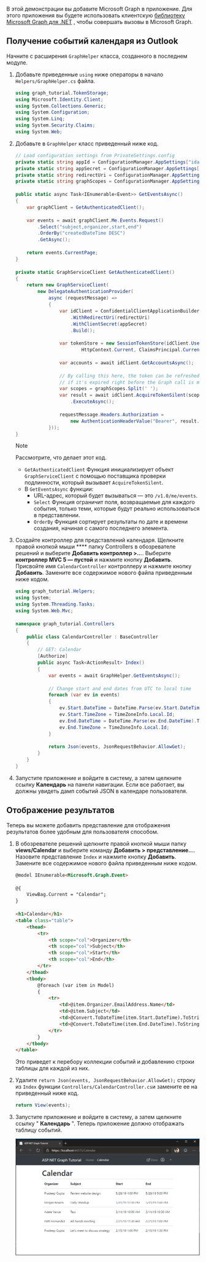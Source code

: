 <!-- markdownlint-disable MD002 MD041 -->

В этой демонстрации вы добавите Microsoft Graph в приложение. Для этого приложения вы будете использовать клиентскую [библиотеку Microsoft Graph для .NET](https://github.com/microsoftgraph/msgraph-sdk-dotnet) , чтобы совершать вызовы в Microsoft Graph.

## <a name="get-calendar-events-from-outlook"></a>Получение событий календаря из Outlook

Начните с расширения `GraphHelper` класса, созданного в последнем модуле.

1. Добавьте приведенные `using` ниже операторы в начало `Helpers/GraphHelper.cs` файла.

    ```cs
    using graph_tutorial.TokenStorage;
    using Microsoft.Identity.Client;
    using System.Collections.Generic;
    using System.Configuration;
    using System.Linq;
    using System.Security.Claims;
    using System.Web;
    ```

1. Добавьте в `GraphHelper` класс приведенный ниже код.

    ```cs
    // Load configuration settings from PrivateSettings.config
    private static string appId = ConfigurationManager.AppSettings["ida:AppId"];
    private static string appSecret = ConfigurationManager.AppSettings["ida:AppSecret"];
    private static string redirectUri = ConfigurationManager.AppSettings["ida:RedirectUri"];
    private static string graphScopes = ConfigurationManager.AppSettings["ida:AppScopes"];

    public static async Task<IEnumerable<Event>> GetEventsAsync()
    {
        var graphClient = GetAuthenticatedClient();

        var events = await graphClient.Me.Events.Request()
            .Select("subject,organizer,start,end")
            .OrderBy("createdDateTime DESC")
            .GetAsync();

        return events.CurrentPage;
    }

    private static GraphServiceClient GetAuthenticatedClient()
    {
        return new GraphServiceClient(
            new DelegateAuthenticationProvider(
                async (requestMessage) =>
                {
                    var idClient = ConfidentialClientApplicationBuilder.Create(appId)
                        .WithRedirectUri(redirectUri)
                        .WithClientSecret(appSecret)
                        .Build();

                    var tokenStore = new SessionTokenStore(idClient.UserTokenCache,
                            HttpContext.Current, ClaimsPrincipal.Current);

                    var accounts = await idClient.GetAccountsAsync();

                    // By calling this here, the token can be refreshed
                    // if it's expired right before the Graph call is made
                    var scopes = graphScopes.Split(' ');
                    var result = await idClient.AcquireTokenSilent(scopes, accounts.FirstOrDefault())
                        .ExecuteAsync();

                    requestMessage.Headers.Authorization =
                        new AuthenticationHeaderValue("Bearer", result.AccessToken);
                }));
    }
    ```

    > [!NOTE]
    > Рассмотрите, что делает этот код.
    >
    > - `GetAuthenticatedClient` Функция инициализирует объект `GraphServiceClient` с помощью поставщика проверки подлинности, который вызывает `AcquireTokenSilent`.
    > - В `GetEventsAsync` функции:
    >   - URL-адрес, который будет вызываться — это `/v1.0/me/events`.
    >   - `Select` Функция ограничит поля, возвращаемые для каждого события, только теми, которые будут реально использоваться в представлении.
    >   - `OrderBy` Функция сортирует результаты по дате и времени создания, начиная с самого последнего элемента.

1. Создайте контроллер для представлений календаря. Щелкните правой кнопкой мыши **** папку Controllers в обозревателе решений и выберите **Добавить контроллер >..**.. Выберите **контроллер MVC 5 — пустой** и нажмите кнопку **Добавить**. Присвойте имя `CalendarController` контроллеру и нажмите кнопку **Добавить**. Замените все содержимое нового файла приведенным ниже кодом.

    ```cs
    using graph_tutorial.Helpers;
    using System;
    using System.Threading.Tasks;
    using System.Web.Mvc;

    namespace graph_tutorial.Controllers
    {
        public class CalendarController : BaseController
        {
            // GET: Calendar
            [Authorize]
            public async Task<ActionResult> Index()
            {
                var events = await GraphHelper.GetEventsAsync();

                // Change start and end dates from UTC to local time
                foreach (var ev in events)
                {
                    ev.Start.DateTime = DateTime.Parse(ev.Start.DateTime).ToLocalTime().ToString();
                    ev.Start.TimeZone = TimeZoneInfo.Local.Id;
                    ev.End.DateTime = DateTime.Parse(ev.End.DateTime).ToLocalTime().ToString();
                    ev.End.TimeZone = TimeZoneInfo.Local.Id;
                }

                return Json(events, JsonRequestBehavior.AllowGet);
            }
        }
    }
    ```

1. Запустите приложение и войдите в систему, а затем щелкните ссылку **Календарь** на панели навигации. Если все работает, вы должны увидеть дамп событий JSON в календаре пользователя.

## <a name="display-the-results"></a>Отображение результатов

Теперь вы можете добавить представление для отображения результатов более удобным для пользователя способом.

1. В обозревателе решений щелкните правой кнопкой мыши папку **views/Calendar** и выберите команду **Добавить > представление..**.. Назовите представление `Index` и нажмите кнопку **Добавить**. Замените все содержимое нового файла приведенным ниже кодом.

    ```html
    @model IEnumerable<Microsoft.Graph.Event>

    @{
        ViewBag.Current = "Calendar";
    }

    <h1>Calendar</h1>
    <table class="table">
        <thead>
            <tr>
                <th scope="col">Organizer</th>
                <th scope="col">Subject</th>
                <th scope="col">Start</th>
                <th scope="col">End</th>
            </tr>
        </thead>
        <tbody>
            @foreach (var item in Model)
            {
                <tr>
                    <td>@item.Organizer.EmailAddress.Name</td>
                    <td>@item.Subject</td>
                    <td>@Convert.ToDateTime(item.Start.DateTime).ToString("M/d/yy h:mm tt")</td>
                    <td>@Convert.ToDateTime(item.End.DateTime).ToString("M/d/yy h:mm tt")</td>
                </tr>
            }
        </tbody>
    </table>
    ```

    Это приведет к перебору коллекции событий и добавлению строки таблицы для каждой из них.

1. Удалите `return Json(events, JsonRequestBehavior.AllowGet);` строку из `Index` функции `Controllers/CalendarController.cs`и замените ее на приведенный ниже код.

    ```cs
    return View(events);
    ```

1. Запустите приложение и войдите в систему, а затем щелкните ссылку " **Календарь** ". Теперь приложение должно отображать таблицу событий.

    ![Снимок экрана с таблицей событий](./images/add-msgraph-01.png)
